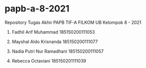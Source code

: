 # papb-a-8-2021
Repository Tugas Akhir PAPB TIF-A FILKOM UB Kelompok 8 - 2021

1. Fadhil Arif Muhammad
   185150200111053

2. Mayshal Aldo Krisnanda
   185150200111077

3. Nadia Putri Nur Ramadhani
   185150200111057

4. Rebecca Octaviani
   185150201111039
